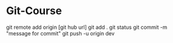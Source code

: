 # Git-Course
git remote add origin [git hub url]
git add .
git status
git commit -m "message for commit"
git push -u origin dev

